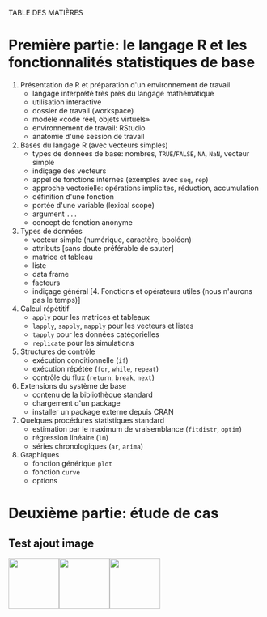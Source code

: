 TABLE DES MATIÈRES

# Première partie: le langage R et les fonctionnalités statistiques de base
  
  
1. Présentation de R et préparation d'un environnement de travail
   - langage interprété très près du langage mathématique
   - utilisation interactive
   - dossier de travail (workspace)
   - modèle «code réel, objets virtuels»
   - environnement de travail: RStudio
   - anatomie d'une session de travail
2. Bases du langage R (avec vecteurs simples)
   - types de données de base: nombres, `TRUE`/`FALSE`, `NA`, `NaN`,
     vecteur simple
   - indiçage des vecteurs
   - appel de fonctions internes (exemples avec `seq`, `rep`)
   - approche vectorielle: opérations implicites, réduction,
     accumulation
   - définition d'une fonction
   - portée d'une variable (lexical scope)
   - argument `...`
   - concept de fonction anonyme
3. Types de données
   - vecteur simple (numérique, caractère, booléen)
   - attributs [sans doute préférable de sauter]
   - matrice et tableau
   - liste
   - data frame
   - facteurs
   - indiçage général
[4. Fonctions et opérateurs utiles (nous n'aurons pas le temps)]
5. Calcul répétitif
   - `apply` pour les matrices et tableaux
   - `lapply`, `sapply`, `mapply` pour les vecteurs et listes
   - `tapply` pour les données catégorielles
   - `replicate` pour les simulations
6. Structures de contrôle
   - exécution conditionnelle (`if`)
   - exécution répétée (`for`, `while`, `repeat`)
   - contrôle du flux (`return`, `break`, `next`)
7. Extensions du système de base
   - contenu de la bibliothèque standard
   - chargement d'un package
   - installer un package externe depuis CRAN
8. Quelques procédures statistiques standard
   - estimation par le maximum de vraisemblance (`fitdistr`, `optim`)
   - régression linéaire (`lm`)
   - séries chronologiques (`ar`, `arima`)
9. Graphiques
   - fonction générique `plot`
   - fonction `curve`
   - options
   
# Deuxième partie: étude de cas
## Test ajout image
<img src="https://github.com/vigou3/raquebec-intro/blob/master/Statement/Octocat.png" width="100"><img src="https://github.com/vigou3/raquebec-intro/blob/master/Statement/R_logo.svg.png" width="100"><img src="https://github.com/vigou3/raquebec-intro/blob/master/Statement/Alecive-Flatwoken-Apps-Haroopad.ico" width="100">
